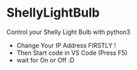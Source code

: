 # ShellyLightBulb
Control your Shelly Light Bulb with python3
- Change Your IP Address FIRSTLY !
- Then Start code in VS Code (Press F5)
- wait for On or Off :D
